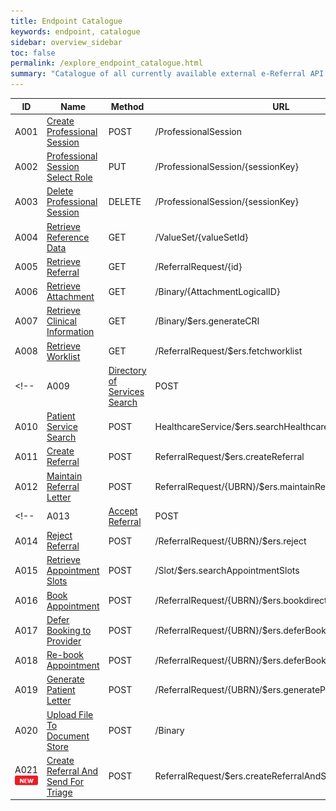 ```yaml
---
title: Endpoint Catalogue
keywords: endpoint, catalogue
sidebar: overview_sidebar
toc: false
permalink: /explore_endpoint_catalogue.html
summary: "Catalogue of all currently available external e-Referral API endpoints"
---
```


| ID | Name | Method | URL | Status | FHIR |
|----|------|--------|-----|--------|:----:|
|A001|[Create Professional Session](explore_endpoint_a001.html)|POST|/ProfessionalSession|![Live](images/icons/api_live.png)| N/A |
|A002|[Professional Session Select Role](explore_endpoint_a002.html)|PUT|/ProfessionalSession/{sessionKey}|![Live](images/icons/api_live.png)| N/A |
|A003|[Delete Professional Session](explore_endpoint_a003.html)|DELETE|/ProfessionalSession/{sessionKey}|![Live](images/icons/api_live.png)| N/A |
|A004|[Retrieve Reference Data](explore_endpoint_a004.html)|GET|/ValueSet/{valueSetId}|![Live](images/icons/api_live.png)|[Model](https://nhsconnect.github.io/NHS-FHIR-eRS/referencedata_resources_dstu2.html)|
|A005|[Retrieve Referral](explore_endpoint_a005.html)|GET|/ReferralRequest/{id}|![Live](images/icons/api_live.png)|[Model](https://nhsconnect.github.io/NHS-FHIR-eRS/referralrequest_resources_dstu2.html)|
|A006|[Retrieve Attachment](explore_endpoint_a006.html)|GET|/Binary/{AttachmentLogicalID}|![Live](images/icons/api_live.png)| N/A |
|A007|[Retrieve Clinical Information](explore_endpoint_a007.html)|GET|/Binary/$ers.generateCRI|![Live](images/icons/api_live.png)|[Model](https://nhsconnect.github.io/NHS-FHIR-eRS/retrieveci_resources_dstu2.html)|
|A008|[Retrieve Worklist](explore_endpoint_a008.html)|GET|/ReferralRequest/$ers.fetchworklist|![Live](images/icons/api_live.png)|[Model](https://nhsconnect.github.io/NHS-FHIR-eRS/fetch_worklist_resources_dstu2.html)|
<!-- |A009|[Directory of Services Search](explore_endpoint_a009.html)|POST|/HealthcareService/$dos.serviceSearch|![Alpha](images/icons/api_alpha.png)| TBC | -->
|A010|[Patient Service Search](explore_endpoint_a010.html)|POST|HealthcareService/$ers.searchHealthcareServicesForPatient|![Beta](images/icons/api_beta.png)|[Model](https://nhsconnect.github.io/NHS-FHIR-eRS/servicesearch_resources_stu3.html)|
|A011|[Create Referral](explore_endpoint_a011.html)|POST|ReferralRequest/$ers.createReferral|![Beta](images/icons/api_beta.png)|[Model](https://nhsconnect.github.io/NHS-FHIR-eRS/createreferral_resources_stu3.html)|
|A012|[Maintain Referral Letter](explore_endpoint_a012.html)|POST|ReferralRequest/{UBRN}/$ers.maintainReferralLetter|![Beta](images/icons/api_beta.png)|[Model](https://nhsconnect.github.io/NHS-FHIR-eRS/maintainreferral_resources_stu3.html)|
<!-- |A013|[Accept Referral](explore_endpoint_a013.html)|POST|/ReferralRequest/{UBRN}/$ers.accept|![Alpha](images/icons/api_alpha.png)| TBC |
|A014|[Reject Referral](explore_endpoint_a014.html)|POST|/ReferralRequest/{UBRN}/$ers.reject|![Alpha](images/icons/api_alpha.png)| TBC |
|A015|[Retrieve Appointment Slots](explore_endpoint_a015.html)|POST|/Slot/$ers.searchAppointmentSlots|![Alpha](images/icons/api_alpha.png)| TBC |
|A016|[Book Appointment](explore_endpoint_a016.html)|POST|/ReferralRequest/{UBRN}/$ers.bookdirect|![Alpha](images/icons/api_alpha.png)| TBC |
|A017|[Defer Booking to Provider](explore_endpoint_a017.html)|POST|/ReferralRequest/{UBRN}/$ers.deferBooking|![Alpha](images/icons/api_alpha.png)| TBC |
|A018|[Re-book Appointment](explore_endpoint_a018.html)|POST|/ReferralRequest/{UBRN}/$ers.deferBooking|![Alpha](images/icons/api_alpha.png)| TBC | -->
|A019|[Generate Patient Letter](explore_endpoint_a019.html)|POST|/ReferralRequest/{UBRN}/$ers.generatePatientLetter|![Beta](images/icons/api_beta.png)|[Model](https://nhsconnect.github.io/NHS-FHIR-eRS/genpatientletter_resources_stu3.html)|
|A020|[Upload File To Document Store](explore_endpoint_a020.html)|POST|/Binary|![Beta](images/icons/api_beta.png)| N/A |
|A021<br>![NEW](images/icons/new.png)|[Create Referral And Send For Triage](explore_endpoint_a021.html)|POST|ReferralRequest/$ers.createReferralAndSendForTriage|![Beta](images/icons/api_beta.png)|[Model](https://nhsconnect.github.io/NHS-FHIR-eRS/createreferral_resources_stu3.html)|

